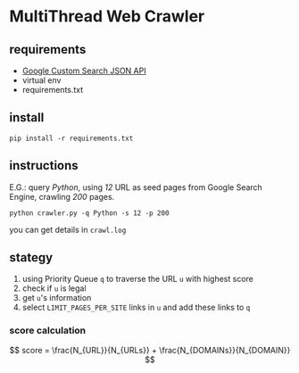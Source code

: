 # MultiThread Web Crawler

## requirements
+ [Google Custom Search JSON API](https://developers.google.com/custom-search/v1/overview)
+ virtual env
+ requirements.txt

## install
```
pip install -r requirements.txt
```

## instructions
E.G.: query *Python*, using *12* URL as seed pages from Google Search Engine, crawling *200* pages.
```
python crawler.py -q Python -s 12 -p 200
```
you can get details in `crawl.log`

## stategy
1. using Priority Queue `q` to traverse the URL `u` with highest score
2. check if `u` is legal
3. get `u`'s information
4. select `LIMIT_PAGES_PER_SITE` links in `u` and add these links to `q`

### score calculation

$$ score = \frac{N_{URL}}{N_{URLs}} + \frac{N_{DOMAINs}}{N_{DOMAIN}} $$

